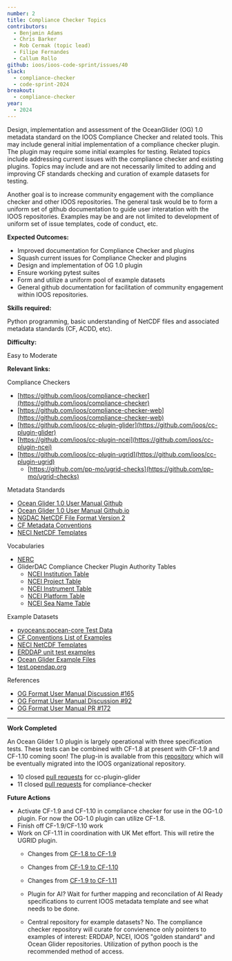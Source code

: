 ```yaml
---
number: 2
title: Compliance Checker Topics
contributors:
  - Benjamin Adams
  - Chris Barker
  - Rob Cermak (topic lead)
  - Filipe Fernandes
  - Callum Rollo
github: ioos/ioos-code-sprint/issues/40
slack:
  - compliance-checker
  - code-sprint-2024
breakout:
  - compliance-checker
year: 
  - 2024
---
```


Design, implementation and assessment of the OceanGlider (OG) 1.0 metadata standard on the IOOS
Compliance Checker and related tools.  This may include general initial implementation of a compliance
checker plugin.  The plugin may require some initial examples for testing.  Related topics include
addressing current issues with the compliance checker and existing plugins.  Topics may include and are
not necessarily limited to adding and improving CF standards checking and curation of example datasets
for testing.  

Another goal is to increase community engagement with the compliance checker and other IOOS repositories.
The general task would be to form a uniform set of github documentation to guide user interatation with
the IOOS repositories.  Examples may be and are not limited to development of uniform set of issue templates,
code of conduct, etc.

**Expected Outcomes:**

 * Improved documentation for Compliance Checker and plugins
 * Squash current issues for Compliance Checker and plugins
 * Design and implementation of OG 1.0 plugin
 * Ensure working pytest suites
 * Form and utilize a uniform pool of example datasets
 * General github documentation for facilitation of community engagement within IOOS repositories.

**Skills required:**

Python programming, basic understanding of NetCDF files and associated metadata standards (CF, ACDD, etc).

**Difficulty:**

Easy to Moderate

**Relevant links:**

Compliance Checkers
 * [https://github.com/ioos/compliance-checker](https://github.com/ioos/compliance-checker)
 * [https://github.com/ioos/compliance-checker-web](https://github.com/ioos/compliance-checker-web)
 * [https://github.com/ioos/cc-plugin-glider](https://github.com/ioos/cc-plugin-glider)
 * [https://github.com/ioos/cc-plugin-ncei](https://github.com/ioos/cc-plugin-ncei)
 * [https://github.com/ioos/cc-plugin-ugrid](https://github.com/ioos/cc-plugin-ugrid)
   * [https://github.com/pp-mo/ugrid-checks](https://github.com/pp-mo/ugrid-checks)

Metadata Standards
 * [Ocean Glider 1.0 User Manual Github](https://github.com/OceanGlidersCommunity/OG-format-user-manual)
 * [Ocean Glider 1.0 User Manual Github.io](https://oceangliderscommunity.github.io/OG-format-user-manual/)
 * [NGDAC NetCDF File Format Version 2](https://ioos.github.io/glider-dac/ngdac-netcdf-file-format-version-2.html)
 * [CF Metadata Conventions](https://cfconventions.org/)
 * [NECI NetCDF Templates](https://www.ncei.noaa.gov/netcdf-templates)

Vocabularies
 * [NERC](https://vocab.nerc.ac.uk/collection/)
 * GliderDAC Compliance Checker Plugin Authority Tables
   * [NCEI Institution Table](https://gliders.ioos.us/ncei_authority_tables/institutions.txt)
   * [NCEI Project Table](https://gliders.ioos.us/ncei_authority_tables/projects.txt)
   * [NCEI Instrument Table](https://gliders.ioos.us/ncei_authority_tables/instrument.txt)
   * [NCEI Platform Table](https://gliders.ioos.us/ncei_authority_tables/platforms.txt)
   * [NCEI Sea Name Table](https://www.ncei.noaa.gov/data/oceans/ncei/vocabulary/seanames.xml)

Example Datasets
 * [pyoceans:pocean-core Test Data](https://github.com/pyoceans/pocean-core/releases/download/2024.04/test_data.zip)
 * [CF Conventions List of Examples](https://cfconventions.org/cf-conventions/cf-conventions.html#List_of_Examples)
 * [NECI NetCDF Templates](https://www.ncei.noaa.gov/netcdf-templates)
 * [ERDDAP unit test examples](https://github.com/ERDDAP/erddapTest)
 * [Ocean Glider Example Files](https://github.com/OceanGlidersCommunity/OG-format-user-manual/tree/main/og_format_examples_files)
 * [test.opendap.org](http://test.opendap.org/)

References
 * [OG Format User Manual Discussion #165](https://github.com/OceanGlidersCommunity/OG-format-user-manual/discussions/165)
 * [OG Format User Manual Discussion #92](https://github.com/OceanGlidersCommunity/OG-format-user-manual/discussions/92)
 * [OG Format User Manual PR #172](https://github.com/OceanGlidersCommunity/OG-format-user-manual/pull/172)

---

**Work Completed**

An Ocean Glider 1.0 plugin is largely operational with three specification
tests. These tests can be combined with CF-1.8 at present with CF-1.9 and
CF-1.10 coming soon! The plug-in is available from this
[repository](https://github.com/uw-farlab/cc-plugin-og) which will be
eventually migrated into the IOOS organizational repository.

 * 10 closed [pull requests](https://github.com/ioos/cc-plugin-glider/pulls?q=label%3Aioos-code-sprint-2024+) for cc-plugin-glider
 * 11 closed [pull requests](https://github.com/ioos/compliance-checker/pulls?q=label%3Aioos-code-sprint-2024+) for compliance-checker 

**Future Actions**

 * Activate CF-1.9 and CF-1.10 in compliance checker for use in the OG-1.0 plugin.  For now
   the OG-1.0 plugin can utilize CF-1.8.
 * Finish off CF-1.9/CF-1.10 work
 * Work on CF-1.11 in coordination with UK Met effort.  This will retire the UGRID plugin.
   * Changes from [CF-1.8 to CF-1.9](https://github.com/cf-convention/cf-conventions/compare/1.8.0...1.9.0#diff-3b9c470edad8a09f463987db632803f1ecc22561199fa5771745ad472a62e0ee)
   * Changes from [CF-1.9 to CF-1.10](https://github.com/cf-convention/cf-conventions/compare/1.9.0...v1.10.0#diff-3b9c470edad8a09f463987db632803f1ecc22561199fa5771745ad472a62e0ee)
   * Changes from [CF-1.9 to CF-1.11](https://github.com/cf-convention/cf-conventions/compare/1.9.0...v1.11.0#diff-3b9c470edad8a09f463987db632803f1ecc22561199fa5771745ad472a62e0ee)
   
   * Plugin for AI? Wait for further mapping and reconcilation of AI Ready
     specifications to current IOOS metadata template and see what needs to be done.

   * Central repository for example datasets? No.  The compliance checker repository will
     curate for convienence only pointers to examples of interest: ERDDAP, NCEI, IOOS
     "golden standard" and Ocean Glider repositories.  Utilization of python pooch is the
     recommended method of access.


